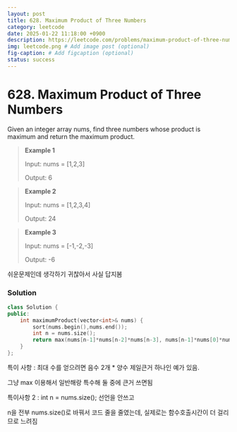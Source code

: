 ```yaml
---
layout: post
title: 628. Maximum Product of Three Numbers
category: leetcode
date: 2025-01-22 11:18:00 +0900
description: https://leetcode.com/problems/maximum-product-of-three-numbers/description/?envType=company&envId=google&favoriteSlug=google-thirty-days
img: leetcode.png # Add image post (optional)
fig-caption: # Add figcaption (optional)
status: success
---
```



# 628. Maximum Product of Three Numbers

Given an integer array nums, find three numbers whose product is maximum and return the maximum product.

 

> **Example 1**
> 
> Input: nums = [1,2,3]
> 
> Output: 6

> **Example 2**
> 
> Input: nums = [1,2,3,4]
> 
> Output: 24

> **Example 3**
> 
> Input: nums = [-1,-2,-3]
> 
> Output: -6


쉬운문제인데 생각하기 귀찮아서 사실 답지봄

### Solution 

```cpp
class Solution {
public:
    int maximumProduct(vector<int>& nums) {
        sort(nums.begin(),nums.end());
        int n = nums.size();
        return max(nums[n-1]*nums[n-2]*nums[n-3], nums[n-1]*nums[0]*nums[1]);
    }
};
```

특이 사항 : 최대 수를 얻으려면 음수 2개 * 양수 제일큰거 하나인 예가 있음.

그냥 max 이용해서 일반해랑 특수해 둘 중에 큰거 쓰면됨

특이사항 2 : int n = nums.size(); 선언을 안쓰고 

n을 전부 nums.size()로 바꿔서 코드 줄을 줄였는데, 실제로는 함수호출시간이 더 걸리므로 느려짐

